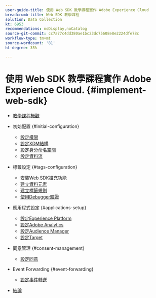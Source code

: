 ```yaml
---
user-guide-title: 使用 Web SDK 教學課程實作 Adobe Experience Cloud
breadcrumb-title: Web SDK 教學課程
solution: Data Collection
kt: 6953
recommendations: noDisplay,noCatalog
source-git-commit: cc7a77c4dd380ae1bc23dc75608e8e2224dfe78c
workflow-type: tm+mt
source-wordcount: '81'
ht-degree: 35%

---
```



# 使用 Web SDK 教學課程實作 Adobe Experience Cloud. {#implement-web-sdk}

+ [教學課程概觀](overview.md)
+ 初始配置 {#initial-configuration}
   + [設定權限](configure-permissions.md)
   + [設定XDM結構](configure-schemas.md)
   + [設定身分命名空間](configure-identities.md)
   + [設定資料流](configure-datastream.md)

+ 標籤設定 {#tags-configuration}
   + [安裝Web SDK擴充功能](install-web-sdk.md)
   + [建立資料元素](create-data-elements.md)
   + [建立標籤規則](create-tag-rule.md)
   + [使用Debugger驗證](validate-with-debugger.md)

+ 應用程式設定 {#applications-setup}
   + [設定Experience Platform](setup-experience-platform.md)
   + [設定Adobe Analytics](setup-analytics.md)
   + [設定Audience Manager](setup-audience-manager.md)
   + [設定Target](setup-target.md)

+ 同意管理 {#consent-management}
   + [設定同意](setup-consent.md)

+ Event Forwarding {#event-forwarding}
   + [設定事件轉送](setup-event-forwarding.md)

+ [結論](conclusion.md)


